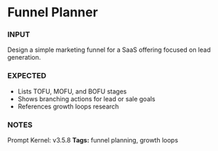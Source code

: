 # Funnel Planner
<!-- markdownlint-disable MD001 -->

### INPUT
Design a simple marketing funnel for a SaaS offering focused on lead generation.

### EXPECTED
- Lists TOFU, MOFU, and BOFU stages
- Shows branching actions for lead or sale goals
- References growth loops research

### NOTES
Prompt Kernel: v3.5.8
**Tags:** funnel planning, growth loops
